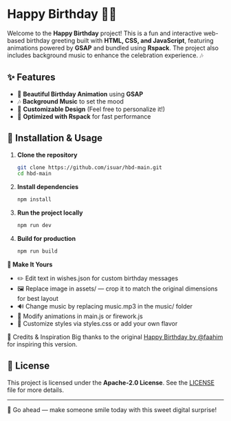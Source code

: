 # Happy Birthday 🎂🎉

Welcome to the **Happy Birthday** project! This is a fun and interactive web-based birthday greeting built with **HTML, CSS, and JavaScript**, featuring animations powered by **GSAP** and bundled using **Rspack**. The project also includes background music to enhance the celebration experience. 🎶

## ✨ Features

- 🎊 **Beautiful Birthday Animation** using **GSAP**
- 🎶 **Background Music** to set the mood
- 🎨 **Customizable Design** (Feel free to personalize it!)
- 🚀 **Optimized with Rspack** for fast performance

## 🚀 Installation & Usage

1. **Clone the repository**

   ```bash
   git clone https://github.com/isuar/hbd-main.git
   cd hbd-main
   ```

2. **Install dependencies**

   ```bash
   npm install
   ```

3. **Run the project locally**

   ```bash
   npm run dev
   ```

4. **Build for production**
   ```bash
   npm run build
   ```

**🎨 Make It Yours**

- ✏️ Edit text in wishes.json for custom birthday messages
- 🖼️ Replace image in assets/ — crop it to match the original dimensions for best layout
- 🔊 Change music by replacing music.mp3 in the music/ folder
- 💫 Modify animations in main.js or firework.js
- 🎨 Customize styles via styles.css or add your own flavor

🙌 Credits & Inspiration
Big thanks to the original [Happy Birthday by @faahim](https://github.com/faahim/happy-birthday) for inspiring this version.

## 📜 License

This project is licensed under the **Apache-2.0 License**. See the [LICENSE](LICENSE) file for more details.

---

🎁 Go ahead — make someone smile today with this sweet digital surprise!
